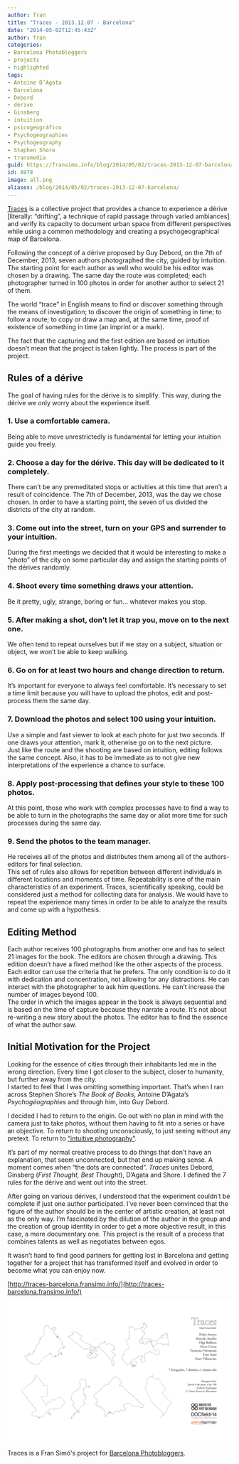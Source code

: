 ```yaml
---
author: fran
title: "Traces - 2013.12.07 - Barcelona"
date: "2014-05-02T12:45:43Z"
author: fran
categories:
- Barcelona Photobloggers
- projects
- highlighted
tags:
- Antoine D’Agata
- Barcelona 
- Debord 
- dérive 
- Ginsberg 
- intuition 
- psicogeográfico 
- Psychogéographies 
- Psychogeography 
- Stephen Shore 
- transmedia
guid: https://fransimo.info/blog/2014/05/02/traces-2013-12-07-barcelona/
id: 8978
image: all.png
aliases: /blog/2014/05/02/traces-2013-12-07-barcelona/
---
```


[Traces](http://traces-barcelona.fransimo.info/) is a collective project that provides a chance to experience a dérive \[literally: “drifting”, a technique of rapid passage through varied ambiances\] and verify its capacity to document urban space from different perspectives while using a common methodology and creating a psychogeographical map of Barcelona.

Following the concept of a dérive proposed by Guy Debord, on the 7th of December, 2013, seven authors photographed the city, guided by intuition. The starting point for each author as well who would be his editor was chosen by a drawing. The same day the route was completed; each photographer turned in 100 photos in order for another author to select 21 of them.

The world “trace” in English means to find or discover something through the means of investigation; to discover the origin of something in time; to follow a route; to copy or draw a map and, at the same time, proof of existence of something in time (an imprint or a mark).

The fact that the capturing and the first edition are based on intuition doesn’t mean that the project is taken lightly. The process is part of the project.

## Rules of a dérive

The goal of having rules for the dérive is to simplify. This way, during the dérive we only worry about the experience itself.

### 1\. Use a comfortable camera.

Being able to move unrestrictedly is fundamental for letting your intuition guide you freely.

### 2\. Choose a day for the dérive. This day will be dedicated to it completely.

There can’t be any premeditated stops or activities at this time that aren’t a result of coincidence. The 7th of December, 2013, was the day we chose chosen. In order to have a starting point, the seven of us divided the districts of the city at random.

### 3\. Come out into the street, turn on your GPS and surrender to your intuition.

During the first meetings we decided that it would be interesting to make a “photo” of the city on some particular day and assign the starting points of the dérives randomly.

### 4\. Shoot every time something draws your attention.

Be it pretty, ugly, strange, boring or fun… whatever makes you stop.

### 5\. After making a shot, don’t let it trap you, move on to the next one.

We often tend to repeat ourselves but if we stay on a subject, situation or object, we won’t be able to keep walking.

### 6\. Go on for at least two hours and change direction to return.

It’s important for everyone to always feel comfortable. It’s necessary to set a time limit because you will have to upload the photos, edit and post-process them the same day.

### 7\. Download the photos and select 100 using your intuition.

Use a simple and fast viewer to look at each photo for just two seconds. If one draws your attention, mark it, otherwise go on to the next picture.  
Just like the route and the shooting are based on intuition, editing follows the same concept. Also, it has to be immediate as to not give new interpretations of the experience a chance to surface.

### 8\. Apply post-processing that defines your style to these 100 photos.

At this point, those who work with complex processes have to find a way to be able to turn in the photographs the same day or allot more time for such processes during the same day.

### 9\. Send the photos to the team manager.

He receives all of the photos and distributes them among all of the authors-editors for final selection.  
This set of rules also allows for repetition between different individuals in different locations and moments of time. Repeatability is one of the main characteristics of an experiment. Traces, scientifically speaking, could be considered just a method for collecting data for analysis. We would have to repeat the experience many times in order to be able to analyze the results and come up with a hypothesis.

## Editing Method

Each author receives 100 photographs from another one and has to select 21 images for the book. The editors are chosen through a drawing. This edition doesn’t have a fixed method like the other aspects of the process. Each editor can use the criteria that he prefers. The only condition is to do it with dedication and concentration, not allowing for any distractions. He can interact with the photographer to ask him questions. He can’t increase the number of images beyond 100.  
The order in which the images appear in the book is always sequential and is based on the time of capture because they narrate a route. It’s not about re-writing a new story about the photos. The editor has to find the essence of what the author saw.

## Initial Motivation for the Project

Looking for the essence of cities through their inhabitants led me in the wrong direction. Every time I got closer to the subject, closer to humanity, but further away from the city.  
I started to feel that I was omitting something important. That’s when I ran across Stephen Shore’s _The Book of Books_, Antoine D’Agata’s _Psychogéographies_ and through him, into Guy Debord.

I decided I had to return to the origin. Go out with no plan in mind with the camera just to take photos, without them having to fit into a series or have an objective. To return to shooting unconsciously, to just seeing without any pretext. To return to [“intuitive photography”](http://barcelonaphotobloggers.org/2009/01/01/fotografia-intuitiva/?referrer=Baker).

It’s part of my normal creative process to do things that don’t have an explanation, that seem unconnected, but that end up making sense. A moment comes when “the dots are connected”. _Traces_ unites Debord, Ginsberg (_First Thought, Best Thought_), D’Agata and Shore. I defined the 7 rules for the dérive and went out into the street.

After going on various dérives, I understood that the experiment couldn’t be complete if just one author participated. I’ve never been convinced that the figure of the author should be in the center of artistic creation, at least not as the only way. I’m fascinated by the dilution of the author in the group and the creation of group identity in order to get a more objective result, in this case, a more documentary one. This project is the result of a process that combines talents as well as negotiates between egos.

It wasn’t hard to find good partners for getting lost in Barcelona and getting together for a project that has transformed itself and evolved in order to become what you can enjoy now.

[http://traces-barcelona.fransimo.info/](http://traces-barcelona.fransimo.info/)

![all](all.png)

Traces is a Fran Simó's project for [Barcelona Photobloggers](http://barcelonaphotobloggers.org/).